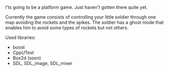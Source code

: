 I'ts going to be a platform game. Just haven't gotten there quite yet.

Currently the game consists of controlling your little soldier through one map
avoiding the rockets and the spikes.
The soldier has a ghost mode that enables him to avoid some types of rockets but not others.

Used libraries:
- boost
- CppUTest
- Box2d (soon)
- SDL, SDL_image, SDL_mixer
